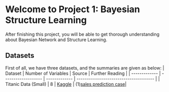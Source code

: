 # Welcome to Project 1: Bayesian Structure Learning 
After finishing this project, you will be able to get thorough understanding about Bayesian Network and Structure Learning.

## Datasets
First of all, we have three datasets, and the summaries are given as below:
| Dataset  | Number of Variables | Source | Further Reading |
| ------------- | ------------------- | ------------- | -------------------------------------- |
| Titanic Data (Small) | 8 | [Kaggle](https://www.kaggle.com/datasets/dropout/winequalityred) | (1)[sales prediction case](https://rpubs.com/Hpolhe/950288)|
